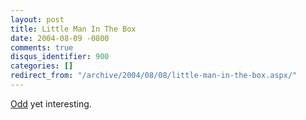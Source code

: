 ```yaml
---
layout: post
title: Little Man In The Box
date: 2004-08-09 -0800
comments: true
disqus_identifier: 900
categories: []
redirect_from: "/archive/2004/08/08/little-man-in-the-box.aspx/"
---
```


[Odd](http://www.lebonze.co.uk/stuff/move.htm) yet interesting.

